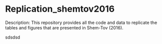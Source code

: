 # Replication_shemtov2016
Description: This repository provides all the code and data to replicate the tables and figures that are presented in Shem-Tov (2016). 


sdsdsd
